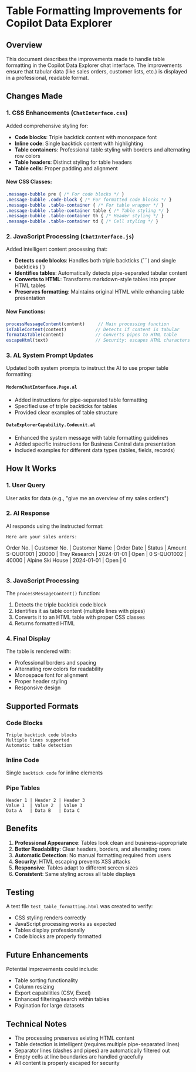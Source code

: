 # Table Formatting Improvements for Copilot Data Explorer

## Overview
This document describes the improvements made to handle table formatting in the Copilot Data Explorer chat interface. The improvements ensure that tabular data (like sales orders, customer lists, etc.) is displayed in a professional, readable format.

## Changes Made

### 1. CSS Enhancements (`ChatInterface.css`)
Added comprehensive styling for:
- **Code blocks**: Triple backtick content with monospace font
- **Inline code**: Single backtick content with highlighting
- **Table containers**: Professional table styling with borders and alternating row colors
- **Table headers**: Distinct styling for table headers
- **Table cells**: Proper padding and alignment

#### New CSS Classes:
```css
.message-bubble pre { /* For code blocks */ }
.message-bubble .code-block { /* For formatted code blocks */ }
.message-bubble .table-container { /* For table wrapper */ }
.message-bubble .table-container table { /* Table styling */ }
.message-bubble .table-container th { /* Header styling */ }
.message-bubble .table-container td { /* Cell styling */ }
```

### 2. JavaScript Processing (`ChatInterface.js`)
Added intelligent content processing that:
- **Detects code blocks**: Handles both triple backticks (```) and single backticks (`)
- **Identifies tables**: Automatically detects pipe-separated tabular content
- **Converts to HTML**: Transforms markdown-style tables into proper HTML tables
- **Preserves formatting**: Maintains original HTML while enhancing table presentation

#### New Functions:
```javascript
processMessageContent(content)     // Main processing function
isTableContent(content)           // Detects if content is tabular
formatAsTable(content)            // Converts pipes to HTML table
escapeHtml(text)                  // Security: escapes HTML characters
```

### 3. AL System Prompt Updates
Updated both system prompts to instruct the AI to use proper table formatting:

#### `ModernChatInterface.Page.al`
- Added instructions for pipe-separated table formatting
- Specified use of triple backticks for tables
- Provided clear examples of table structure

#### `DataExplorerCapability.Codeunit.al`
- Enhanced the system message with table formatting guidelines
- Added specific instructions for Business Central data presentation
- Included examples for different data types (tables, fields, records)

## How It Works

### 1. User Query
User asks for data (e.g., "give me an overview of my sales orders")

### 2. AI Response
AI responds using the instructed format:
```
Here are your sales orders:
```
Order No. | Customer No. | Customer Name | Order Date | Status | Amount
S-QUO1001 | 20000 | Trey Research | 2024-01-01 | Open | 0
S-QUO1002 | 40000 | Alpine Ski House | 2024-01-01 | Open | 0
```
```

### 3. JavaScript Processing
The `processMessageContent()` function:
1. Detects the triple backtick code block
2. Identifies it as table content (multiple lines with pipes)
3. Converts it to an HTML table with proper CSS classes
4. Returns formatted HTML

### 4. Final Display
The table is rendered with:
- Professional borders and spacing
- Alternating row colors for readability
- Monospace font for alignment
- Proper header styling
- Responsive design

## Supported Formats

### Code Blocks
```
Triple backtick code blocks
Multiple lines supported
Automatic table detection
```

### Inline Code
Single `backtick code` for inline elements

### Pipe Tables
```
Header 1 | Header 2 | Header 3
Value 1  | Value 2  | Value 3
Data A   | Data B   | Data C
```

## Benefits

1. **Professional Appearance**: Tables look clean and business-appropriate
2. **Better Readability**: Clear headers, borders, and alternating rows
3. **Automatic Detection**: No manual formatting required from users
4. **Security**: HTML escaping prevents XSS attacks
5. **Responsive**: Tables adapt to different screen sizes
6. **Consistent**: Same styling across all table displays

## Testing

A test file `test_table_formatting.html` was created to verify:
- CSS styling renders correctly
- JavaScript processing works as expected
- Tables display professionally
- Code blocks are properly formatted

## Future Enhancements

Potential improvements could include:
- Table sorting functionality
- Column resizing
- Export capabilities (CSV, Excel)
- Enhanced filtering/search within tables
- Pagination for large datasets

## Technical Notes

- The processing preserves existing HTML content
- Table detection is intelligent (requires multiple pipe-separated lines)
- Separator lines (dashes and pipes) are automatically filtered out
- Empty cells at line boundaries are handled gracefully
- All content is properly escaped for security
